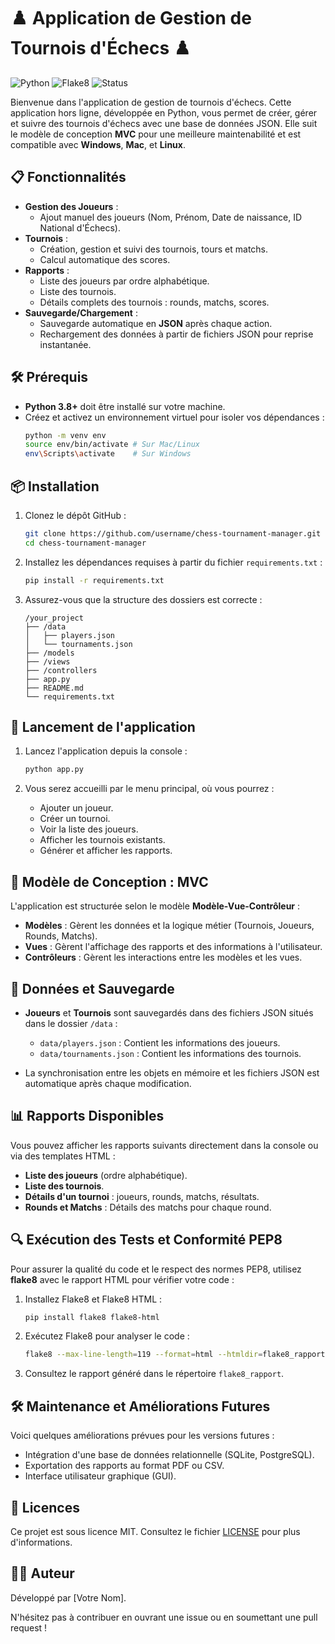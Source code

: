 
# ♟️ **Application de Gestion de Tournois d'Échecs** ♟️

![Python](https://img.shields.io/badge/Python-3.8%2B-blue)
![Flake8](https://img.shields.io/badge/Flake8-PEP8--Compliant-green)
![Status](https://img.shields.io/badge/Status-Offline%20App-brightgreen)

Bienvenue dans l'application de gestion de tournois d'échecs. Cette application hors ligne, développée en Python, vous permet de créer, gérer et suivre des tournois d'échecs avec une base de données JSON. Elle suit le modèle de conception **MVC** pour une meilleure maintenabilité et est compatible avec **Windows**, **Mac**, et **Linux**.

## 📋 **Fonctionnalités**

- **Gestion des Joueurs** :
  - Ajout manuel des joueurs (Nom, Prénom, Date de naissance, ID National d'Échecs).
- **Tournois** :
  - Création, gestion et suivi des tournois, tours et matchs.
  - Calcul automatique des scores.
- **Rapports** :
  - Liste des joueurs par ordre alphabétique.
  - Liste des tournois.
  - Détails complets des tournois : rounds, matchs, scores.
- **Sauvegarde/Chargement** : 
  - Sauvegarde automatique en **JSON** après chaque action.
  - Rechargement des données à partir de fichiers JSON pour reprise instantanée.

## 🛠 **Prérequis**

- **Python 3.8+** doit être installé sur votre machine.
- Créez et activez un environnement virtuel pour isoler vos dépendances :
  ```bash
  python -m venv env
  source env/bin/activate # Sur Mac/Linux
  env\Scripts\activate    # Sur Windows
  ```

## 📦 **Installation**

1. Clonez le dépôt GitHub :
   ```bash
   git clone https://github.com/username/chess-tournament-manager.git
   cd chess-tournament-manager
   ```

2. Installez les dépendances requises à partir du fichier `requirements.txt` :
   ```bash
   pip install -r requirements.txt
   ```

3. Assurez-vous que la structure des dossiers est correcte :
   ```
   /your_project
   ├── /data
   │   ├── players.json
   │   └── tournaments.json
   ├── /models
   ├── /views
   ├── /controllers
   ├── app.py
   ├── README.md
   └── requirements.txt
   ```

## 🚀 **Lancement de l'application**

1. Lancez l'application depuis la console :
   ```bash
   python app.py
   ```

2. Vous serez accueilli par le menu principal, où vous pourrez :
   - Ajouter un joueur.
   - Créer un tournoi.
   - Voir la liste des joueurs.
   - Afficher les tournois existants.
   - Générer et afficher les rapports.

## 🧩 **Modèle de Conception : MVC**

L'application est structurée selon le modèle **Modèle-Vue-Contrôleur** :
- **Modèles** : Gèrent les données et la logique métier (Tournois, Joueurs, Rounds, Matchs).
- **Vues** : Gèrent l'affichage des rapports et des informations à l'utilisateur.
- **Contrôleurs** : Gèrent les interactions entre les modèles et les vues.

## 📝 **Données et Sauvegarde**

- **Joueurs** et **Tournois** sont sauvegardés dans des fichiers JSON situés dans le dossier `/data` :
  - `data/players.json` : Contient les informations des joueurs.
  - `data/tournaments.json` : Contient les informations des tournois.
  
- La synchronisation entre les objets en mémoire et les fichiers JSON est automatique après chaque modification.

## 📊 **Rapports Disponibles**

Vous pouvez afficher les rapports suivants directement dans la console ou via des templates HTML :
- **Liste des joueurs** (ordre alphabétique).
- **Liste des tournois**.
- **Détails d'un tournoi** : joueurs, rounds, matchs, résultats.
- **Rounds et Matchs** : Détails des matchs pour chaque round.

## 🔍 **Exécution des Tests et Conformité PEP8**

Pour assurer la qualité du code et le respect des normes PEP8, utilisez **flake8** avec le rapport HTML pour vérifier votre code :

1. Installez Flake8 et Flake8 HTML :
   ```bash
   pip install flake8 flake8-html
   ```

2. Exécutez Flake8 pour analyser le code :
   ```bash
   flake8 --max-line-length=119 --format=html --htmldir=flake8_rapport
   ```

3. Consultez le rapport généré dans le répertoire `flake8_rapport`.

## 🛠 **Maintenance et Améliorations Futures**

Voici quelques améliorations prévues pour les versions futures :
- Intégration d'une base de données relationnelle (SQLite, PostgreSQL).
- Exportation des rapports au format PDF ou CSV.
- Interface utilisateur graphique (GUI).
  
## 📄 **Licences**

Ce projet est sous licence MIT. Consultez le fichier [LICENSE](./LICENSE) pour plus d'informations.

## 👨‍💻 **Auteur**

Développé par [Votre Nom].

N'hésitez pas à contribuer en ouvrant une issue ou en soumettant une pull request !
